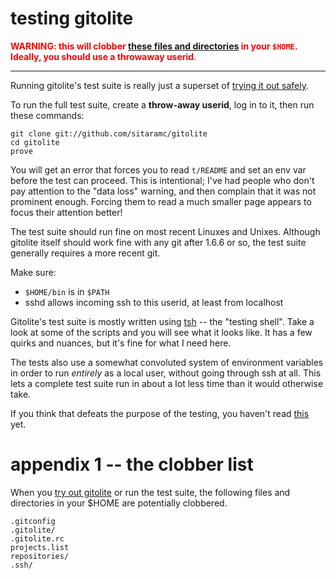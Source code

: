# testing gitolite

<font color="red">**WARNING: this will clobber [these files and
directories][clobber] in your `$HOME`.  Ideally, you should use a throwaway
userid**.</font>

----

Running gitolite's test suite is really just a superset of [trying it out
safely][trying].

[trying]: install/#trying-out-gitolite-safely

To run the full test suite, create a **throw-away userid**, log in to it, then
run these commands:

    git clone git://github.com/sitaramc/gitolite
    cd gitolite
    prove

You will get an error that forces you to read `t/README` and set an env var
before the test can proceed.  This is intentional; I've had people who don't
pay attention to the "data loss" warning, and then complain that it was not
prominent enough.  Forcing them to read a much smaller page appears to focus
their attention better!

The test suite should run fine on most recent Linuxes and Unixes.  Although
gitolite itself should work fine with any git after 1.6.6 or so, the test
suite generally requires a more recent git.

Make sure:

  * `$HOME/bin` is in `$PATH`
  * sshd allows incoming ssh to this userid, at least from localhost

Gitolite's test suite is mostly written using [tsh][] -- the "testing shell".
Take a look at some of the scripts and you will see what it looks like.  It
has a few quirks and nuances, but it's fine for what I need here.

[tsh]: http://github.com/sitaramc/tsh

The tests also use a somewhat convoluted system of environment variables in
order to run *entirely* as a local user, without going through ssh at all.
This lets a complete test suite run in about a lot less time than it would
otherwise take.

If you think that defeats the purpose of the testing, you haven't read
[this][auth] yet.

# appendix 1 -- the clobber list

When you [try out gitolite][trying] or run the test suite, the following files
and directories in your \$HOME are potentially clobbered.

    .gitconfig
    .gitolite/
    .gitolite.rc
    projects.list
    repositories/
    .ssh/

[auth]: concepts/#authentication-and-authorisation
[clobber]: testing/#appendix-1-the-clobber-list
